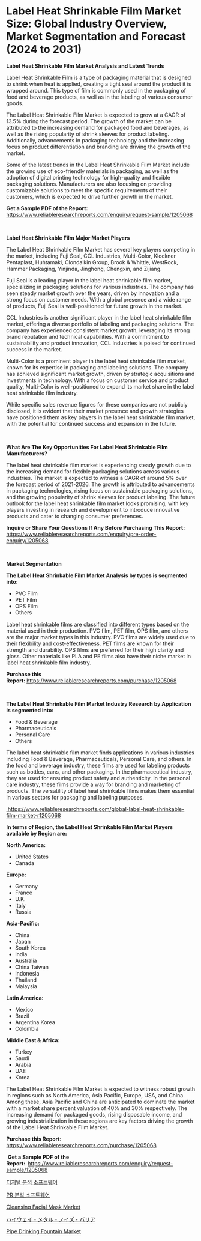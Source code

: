 <p><h1>Label Heat Shrinkable Film Market Size: Global Industry Overview, Market Segmentation and Forecast (2024 to 2031)</h1></p><p><strong>Label Heat Shrinkable Film Market Analysis and Latest Trends</strong></p>
<p><p>Label Heat Shrinkable Film is a type of packaging material that is designed to shrink when heat is applied, creating a tight seal around the product it is wrapped around. This type of film is commonly used in the packaging of food and beverage products, as well as in the labeling of various consumer goods.</p><p>The Label Heat Shrinkable Film Market is expected to grow at a CAGR of 13.5% during the forecast period. The growth of the market can be attributed to the increasing demand for packaged food and beverages, as well as the rising popularity of shrink sleeves for product labeling. Additionally, advancements in packaging technology and the increasing focus on product differentiation and branding are driving the growth of the market.</p><p>Some of the latest trends in the Label Heat Shrinkable Film Market include the growing use of eco-friendly materials in packaging, as well as the adoption of digital printing technology for high-quality and flexible packaging solutions. Manufacturers are also focusing on providing customizable solutions to meet the specific requirements of their customers, which is expected to drive further growth in the market.</p></p>
<p><strong>Get a Sample PDF of the Report:&nbsp;</strong> <a href="https://www.reliableresearchreports.com/enquiry/request-sample/1205068">https://www.reliableresearchreports.com/enquiry/request-sample/1205068</a></p>
<p>&nbsp;</p>
<p><strong>Label Heat Shrinkable Film Major Market Players</strong></p>
<p><p>The Label Heat Shrinkable Film Market has several key players competing in the market, including Fuji Seal, CCL Industries, Multi-Color, Klockner Pentaplast, Huhtamaki, Clondalkin Group, Brook & Whittle, WestRock, Hammer Packaging, Yinjinda, Jinghong, Chengxin, and Zijiang.</p><p>Fuji Seal is a leading player in the label heat shrinkable film market, specializing in packaging solutions for various industries. The company has seen steady market growth over the years, driven by innovation and a strong focus on customer needs. With a global presence and a wide range of products, Fuji Seal is well-positioned for future growth in the market.</p><p>CCL Industries is another significant player in the label heat shrinkable film market, offering a diverse portfolio of labeling and packaging solutions. The company has experienced consistent market growth, leveraging its strong brand reputation and technical capabilities. With a commitment to sustainability and product innovation, CCL Industries is poised for continued success in the market.</p><p>Multi-Color is a prominent player in the label heat shrinkable film market, known for its expertise in packaging and labeling solutions. The company has achieved significant market growth, driven by strategic acquisitions and investments in technology. With a focus on customer service and product quality, Multi-Color is well-positioned to expand its market share in the label heat shrinkable film industry.</p><p>While specific sales revenue figures for these companies are not publicly disclosed, it is evident that their market presence and growth strategies have positioned them as key players in the label heat shrinkable film market, with the potential for continued success and expansion in the future.</p></p>
<p>&nbsp;</p>
<p><strong>What Are The Key Opportunities For Label Heat Shrinkable Film Manufacturers?</strong></p>
<p><p>The label heat shrinkable film market is experiencing steady growth due to the increasing demand for flexible packaging solutions across various industries. The market is expected to witness a CAGR of around 5% over the forecast period of 2021-2026. The growth is attributed to advancements in packaging technologies, rising focus on sustainable packaging solutions, and the growing popularity of shrink sleeves for product labeling. The future outlook for the label heat shrinkable film market looks promising, with key players investing in research and development to introduce innovative products and cater to changing consumer preferences.</p></p>
<p><strong>Inquire or Share Your Questions If Any Before Purchasing This Report:</strong> <a href="https://www.reliableresearchreports.com/enquiry/pre-order-enquiry/1205068">https://www.reliableresearchreports.com/enquiry/pre-order-enquiry/1205068</a></p>
<p>&nbsp;</p>
<p><strong>Market Segmentation</strong></p>
<p><strong>The Label Heat Shrinkable Film Market Analysis by types is segmented into:</strong></p>
<p><ul><li>PVC Film</li><li>PET Film</li><li>OPS Film</li><li>Others</li></ul></p>
<p><p>Label heat shrinkable films are classified into different types based on the material used in their production. PVC film, PET film, OPS film, and others are the major market types in this industry. PVC films are widely used due to their flexibility and cost-effectiveness. PET films are known for their strength and durability. OPS films are preferred for their high clarity and gloss. Other materials like PLA and PE films also have their niche market in label heat shrinkable film industry.</p></p>
<p><strong>Purchase this Report:&nbsp;</strong><a href="https://www.reliableresearchreports.com/purchase/1205068">https://www.reliableresearchreports.com/purchase/1205068</a></p>
<p>&nbsp;</p>
<p><strong>The Label Heat Shrinkable Film Market Industry Research by Application is segmented into:</strong></p>
<p><ul><li>Food & Beverage</li><li>Pharmaceuticals</li><li>Personal Care</li><li>Others</li></ul></p>
<p><p>The label heat shrinkable film market finds applications in various industries including Food & Beverage, Pharmaceuticals, Personal Care, and others. In the food and beverage industry, these films are used for labeling products such as bottles, cans, and other packaging. In the pharmaceutical industry, they are used for ensuring product safety and authenticity. In the personal care industry, these films provide a way for branding and marketing of products. The versatility of label heat shrinkable films makes them essential in various sectors for packaging and labeling purposes.</p></p>
<p><a href="https://www.reliableresearchreports.com/global-label-heat-shrinkable-film-market-r1205068">&nbsp;https://www.reliableresearchreports.com/global-label-heat-shrinkable-film-market-r1205068</a></p>
<p><strong>In terms of Region, the Label Heat Shrinkable Film Market Players available by Region are:</strong></p>
<p>
    <p> <strong> North America: </strong>
        <ul>
            <li>United States</li>
            <li>Canada</li>
        </ul>
        </p> 
    <p> <strong> Europe: </strong>
        <ul>
            <li>Germany</li>
            <li>France</li>
            <li>U.K.</li>
            <li>Italy</li>
            <li>Russia</li>
        </ul>
        </p> 
    <p> <strong> Asia-Pacific: </strong>
        <ul>
            <li>China</li>
            <li>Japan</li>
            <li>South Korea</li>
            <li>India</li>
            <li>Australia</li>
            <li>China Taiwan</li>
            <li>Indonesia</li>
            <li>Thailand</li>
            <li>Malaysia</li>
        </ul>
        </p> 
    <p> <strong> Latin America: </strong>
        <ul>
            <li>Mexico</li>
            <li>Brazil</li>
            <li>Argentina Korea</li>
            <li>Colombia</li>
        </ul>
        </p> 
    <p> <strong> Middle East & Africa: </strong>
        <ul>
            <li>Turkey</li>
            <li>Saudi</li>
            <li>Arabia</li>
            <li>UAE</li>
            <li>Korea</li>
        </ul>
    </p>
    </p>
<p><p>The Label Heat Shrinkable Film Market is expected to witness robust growth in regions such as North America, Asia Pacific, Europe, USA, and China. Among these, Asia Pacific and China are anticipated to dominate the market with a market share percent valuation of 40% and 30% respectively. The increasing demand for packaged goods, rising disposable income, and growing industrialization in these regions are key factors driving the growth of the Label Heat Shrinkable Film Market.</p></p>
<p><strong>Purchase this Report: </strong><a href="https://www.reliableresearchreports.com/purchase/1205068">https://www.reliableresearchreports.com/purchase/1205068</a></p>
<p>&nbsp;<strong>Get a Sample PDF of the Report:&nbsp;&nbsp;</strong><a href="https://www.reliableresearchreports.com/enquiry/request-sample/1205068">https://www.reliableresearchreports.com/enquiry/request-sample/1205068</a></p>
<p><strong></strong></p>
<p><p><a href="https://github.com/iansanftyord09878/Market-Research-Report-List-2/blob/main/6724290106516.md">디지털 분석 소프트웨어</a></p><p><a href="https://github.com/TitusBoyer1/Market-Research-Report-List-1/blob/main/6524721106517.md">PR 분석 소프트웨어</a></p><p><a href="https://github.com/gladysalidde/Market-Research-Report-List-1/blob/main/cleansing-facial-mask-market.md">Cleansing Facial Mask Market</a></p><p><a href="https://github.com/one-cool-chick/Market-Research-Report-List-2/blob/main/2767044111535.md">ハイウェイ・メタル・ノイズ・バリア</a></p><p><a href="https://github.com/dimitrishawkinswaynenp91rgz/Market-Research-Report-List-3/blob/main/pipe-drinking-fountain-market.md">Pipe Drinking Fountain Market</a></p></p>
